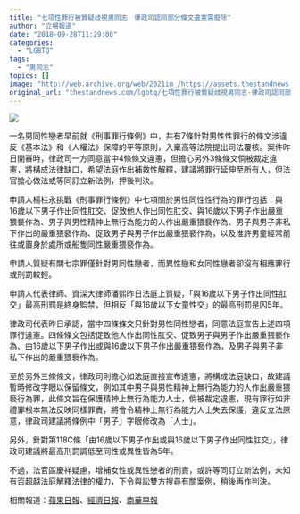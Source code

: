```yaml
---
title: "七項性罪行被質疑歧視男同志　律政司認同部分條文違憲需廢除"
author: "立場報道"
date: "2018-09-28T11:29:00"
categories:
  - "LGBTQ"
tags:
  - "男同志"
topics: []
image: "http://web.archive.org/web/2021im_/https://assets.thestandnews.com/media/photos/law-03_PRq7A_sIISWGF.png"
original_url: "thestandnews.com/lgbtq/七項性罪行被質疑歧視男同志-律政司認同部分條文違憲需廢除"
---
```

![](http://web.archive.org/web/2021im_/https://assets.thestandnews.com/media/photos/law-03_PRq7A_sIISWGF.png)

一名男同性戀者早前就《刑事罪行條例》中，共有7條針對男性性罪行的條文涉違反《基本法》和《人權法》保障的平等原則，入稟高等法院提出司法覆核。案件昨日開審時，律政司一方同意當中4條條文違憲，但擔心另外3條條文倘被裁定違憲，將構成法律缺口，希望法庭作出補救性解釋，建議將罪行延伸至所有人，但法官擔心做法或等同訂立新法例，押後判決。

申請人楊柱永挑戰《刑事罪行條例》中七項關於男性同性性行為的罪行包括：與16歲以下男子作出同性肛交、促致他人作出同性肛交、與16歲以下男子作出嚴重猥褻作為、男子與男性精神上無行為能力的人作出嚴重猥褻作為、男子與男子非私下作出的嚴重猥褻作為、促致男子與男子作出嚴重猥褻作為，以及准許男童經常前往或置身於處所或船隻同性嚴重猥褻作為。

申請人質疑有關七宗罪僅針對男同性戀者，而異性戀和女同性戀者卻沒有相應罪行或刑罰較輕。

申請人代表律師、資深大律師潘熙昨日法庭上質疑，「與16歲以下男子作出同性肛交」最高刑罰是終身監禁，但相反「與16歲以下女童性交」的最高刑罰是囚5年。

律政司代表昨日承認，當中四條條文只針對男性同性戀者，同意法庭宣告上述四項罪行違憲。四條條文包括促致他人作出同性肛交、促致男子與男子作出嚴重猥褻作為、由16歲以下男子作出或與16歲以下男子作出嚴重猥䙝作為，及男子與男子非私下作出的嚴重猥䙝作為。

至於另外三條條文，律政司則擔心如法庭直接宣布違憲，將構成法庭缺口，故建議暫時修改字眼以保留條文，例如其中男子與男性精神上無行為能力的人作出嚴重猥䙝行為罪，此條文旨在保護精神上無行為能力人士，倘被裁定違憲，現有罪行如非禮罪根本無法反映同樣罪責，將會令精神上無行為能力人士失去保護，違反立法原意，律政司建議將條例中「男子」字眼修改為「人士」。

另外，針對第118C條「由16歲以下男子作出或與16歲以下男子作出同性肛交」，律政司建議將最高刑罰調低至同性或異性皆為5年。

不過，法官區慶祥疑慮，增補女性或異性戀者的刑責，或許等同訂立新法例，未知有否超越法庭解釋法律的權力，下令與訟雙方搜尋有關案例，稍後再作判決。

相關報道：[蘋果日報](http://web.archive.org/web/20211229132759/https://hk.news.appledaily.com/local/realtime/article/20180927/58730308)、[經濟日報](http://web.archive.org/web/20211229132759/https://topick.hket.com/article/2169616/%E5%90%8C%E6%80%A7%E7%BD%AA%E8%A1%8C%E6%A2%9D%E6%96%87%E9%81%95%E6%86%B2%E3%80%80%E5%BE%8B%E6%94%BF%E5%8F%B8%E4%BF%83%E6%B3%95%E5%BA%AD%E4%BD%9C%E8%A3%9C%E6%95%91%E6%80%A7%E8%A7%A3%E9%87%8B)、[南華早報](http://web.archive.org/web/20211229132759/https://www.scmp.com/news/hong-kong/law-and-crime/article/2166082/hong-kong-government-agrees-laws-targeting-gay-men-are)